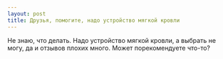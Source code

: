 ```yaml
---
layout: post 
title: Друзья, помогите, надо устройство мягкой кровли 
--- 
```

Не знаю, что делать. Надо устройство мягкой кровли, а выбрать не могу, да и отзывов плохих много. Может порекомендуете что-то?